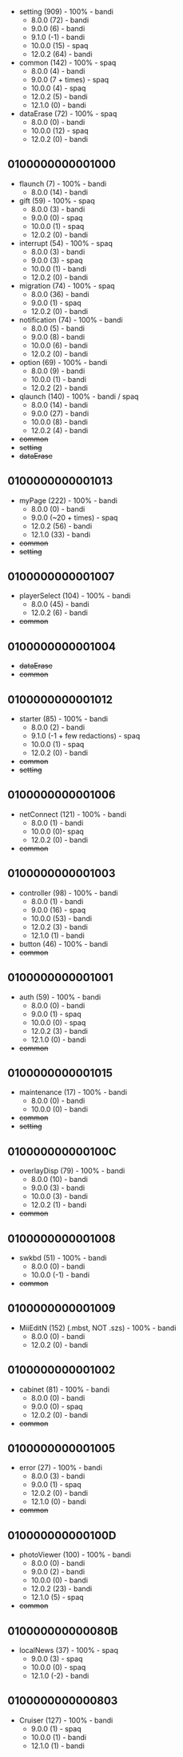 * setting (909) - 100% - bandi
  * 8.0.0 (72) - bandi
  * 9.0.0 (6) - bandi
  * 9.1.0 (-1) - bandi
  * 10.0.0 (15) - spaq
  * 12.0.2 (64) - bandi
* common (142) - 100% - spaq
  * 8.0.0 (4) - bandi
  * 9.0.0 (7 + times) - spaq
  * 10.0.0 (4) - spaq
  * 12.0.2 (5) - bandi
  * 12.1.0 (0) - bandi
* dataErase (72) - 100% - spaq
  * 8.0.0 (0) - bandi
  * 10.0.0 (12) - spaq
  * 12.0.2 (0) - bandi

## 0100000000001000

* flaunch (7) - 100% - bandi
  * 8.0.0 (14) - bandi
* gift (59) - 100% - spaq
  * 8.0.0 (3) - bandi
  * 9.0.0 (0) - spaq
  * 10.0.0 (1) - spaq
  * 12.0.2 (0) - bandi
* interrupt (54) - 100% - spaq
  * 8.0.0 (3) - bandi
  * 9.0.0 (3) - spaq
  * 10.0.0 (1) - bandi
  * 12.0.2 (0) - bandi
* migration (74) - 100% - spaq
  * 8.0.0 (36) - bandi
  * 9.0.0 (1) - spaq
  * 12.0.2 (0) - bandi
* notification (74) - 100% - bandi
  * 8.0.0 (5) - bandi
  * 9.0.0 (8) - bandi
  * 10.0.0 (6) - bandi
  * 12.0.2 (0) - bandi
* option (69) - 100% - bandi
  * 8.0.0 (9) - bandi
  * 10.0.0 (1) - bandi
  * 12.0.2 (2) - bandi
* qlaunch (140) - 100% - bandi / spaq
  * 8.0.0 (14) - bandi
  * 9.0.0 (27) - bandi
  * 10.0.0 (8) - bandi
  * 12.0.2 (4) - bandi
* ~~common~~
* ~~setting~~
* ~~dataErase~~

## 0100000000001013

* myPage (222) - 100% - bandi
  * 8.0.0 (0) - bandi
  * 9.0.0 (~20 + times) - spaq
  * 12.0.2 (56) - bandi
  * 12.1.0 (33) - bandi
* ~~common~~
* ~~setting~~

## 0100000000001007

* playerSelect (104) - 100% - bandi
  * 8.0.0 (45) - bandi
  * 12.0.2 (6) - bandi
* ~~common~~

## 0100000000001004

* ~~dataErase~~
* ~~common~~

## 0100000000001012

* starter (85) - 100% - bandi
  * 8.0.0 (2) - bandi
  * 9.1.0 (-1 + few redactions) - spaq
  * 10.0.0 (1) - spaq
  * 12.0.2 (0) - bandi
* ~~common~~
* ~~setting~~

## 0100000000001006

* netConnect (121) - 100% - bandi
  * 8.0.0 (1) - bandi
  * 10.0.0 (0)- spaq
  * 12.0.2 (0) - bandi
* ~~common~~

## 0100000000001003

* controller (98) - 100% - bandi
  * 8.0.0 (1) - bandi
  * 9.0.0 (16) - spaq
  * 10.0.0 (53) - bandi
  * 12.0.2 (3) - bandi
  * 12.1.0 (1) - bandi
* button (46) - 100% - bandi
* ~~common~~

## 0100000000001001

* auth (59) - 100% - bandi
  * 8.0.0 (0) - bandi
  * 9.0.0 (1) - spaq
  * 10.0.0 (0) - spaq
  * 12.0.2 (3) - bandi
  * 12.1.0 (0) - bandi
* ~~common~~

## 0100000000001015

* maintenance (17) - 100% - bandi
  * 8.0.0 (0) - bandi
  * 10.0.0 (0) - bandi
* ~~common~~
* ~~setting~~

## 010000000000100C

* overlayDisp (79) - 100% - bandi
  * 8.0.0 (10) - bandi
  * 9.0.0 (3) - bandi
  * 10.0.0 (3) - bandi
  * 12.0.2 (1) - bandi
* ~~common~~

## 0100000000001008

* swkbd (51) - 100% - bandi
  * 8.0.0 (0) - bandi
  * 10.0.0 (-1) - bandi
* ~~common~~

## 0100000000001009

* MiiEditN (152) (.mbst, NOT .szs) - 100% - bandi 
  * 8.0.0 (0) - bandi
  * 12.0.2 (0) - bandi

## 0100000000001002

* cabinet (81) - 100% - bandi
  * 8.0.0 (0) - bandi
  * 9.0.0 (0) - spaq
  * 12.0.2 (0) - bandi
* ~~common~~

## 0100000000001005
* error (27) - 100% - bandi
  * 8.0.0 (3) - bandi
  * 9.0.0 (1) - spaq
  * 12.0.2 (0) - bandi
  * 12.1.0 (0) - bandi
* ~~common~~

## 010000000000100D

* photoViewer (100) - 100% - bandi
  * 8.0.0 (0) - bandi
  * 9.0.0 (2) - bandi
  * 10.0.0 (0) - bandi
  * 12.0.2 (23) - bandi
  * 12.1.0 (5) - spaq
* ~~common~~

## 010000000000080B

* localNews (37) - 100% - spaq
  * 9.0.0 (3) - spaq
  * 10.0.0 (0) - spaq
  * 12.1.0 (-2) - bandi

## 0100000000000803

* Cruiser (127) - 100% - bandi
  * 9.0.0 (1) - spaq
  * 10.0.0 (1) - bandi
  * 12.1.0 (1) - bandi
